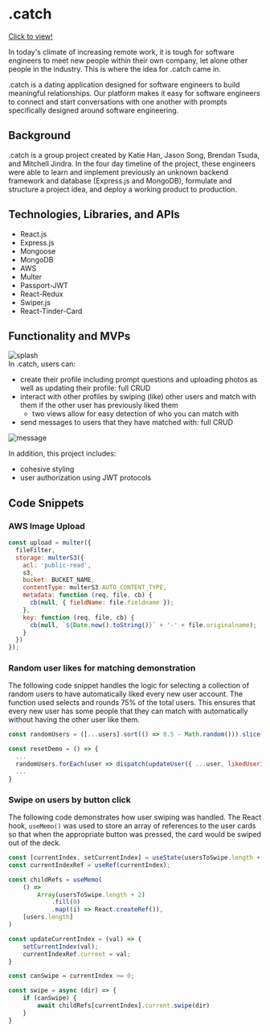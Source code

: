 # .catch

[Click to view!](https://dot-catch.onrender.com/)

In today's climate of increasing remote work, it is tough for software engineers to meet new people within their own company, let alone other people in the industry. This is where the idea for .catch came in.

.catch is a dating application designed for software engineers to build meaningful relationships. Our platform makes it easy for software engineers to connect and start conversations with one another with prompts specifically designed around software engineering.

## Background
.catch is a group project created by Katie Han, Jason Song, Brendan Tsuda, and Mitchell Jindra. In the four day timeline of the project, these engineers were able to learn and implement previously an unknown backend framework and database (Express.js and MongoDB), formulate and structure a project idea, and deploy a working product to production.

## Technologies, Libraries, and APIs
- React.js
- Express.js
- Mongoose
- MongoDB
- AWS
- Multer
- Passport-JWT
- React-Redux
- Swiper.js
- React-Tinder-Card

## Functionality and MVPs
![splash](https://user-images.githubusercontent.com/65314998/204390327-0ba82807-54d8-4571-82ca-f349642f2380.gif)
<br>
In .catch, users can:
- create their profile including prompt questions and uploading photos as well as updating their profile: full CRUD
- interact with other profiles by swiping (like) other users and match with them if the other user has previously liked them
  - two views allow for easy detection of who you can match with
- send messages to users that they have matched with: full CRUD

![message](https://user-images.githubusercontent.com/65314998/204391360-2bee83f9-e47d-4dbc-8a6f-4d6352a11d33.gif)

In addition, this project includes:
- cohesive styling
- user authorization using JWT protocols

## Code Snippets
### AWS Image Upload
``` js
const upload = multer({
  fileFilter,
  storage: multerS3({
    acl: 'public-read',
    s3,
    bucket: BUCKET_NAME,
    contentType: multerS3.AUTO_CONTENT_TYPE,
    metadata: function (req, file, cb) {
      cb(null, { fieldName: file.fieldname });
    },
    key: function (req, file, cb) {
      cb(null, `${Date.now().toString()}` + '-' + file.originalname);
    }
  })
});
```
### Random user likes for matching demonstration
The following code snippet handles the logic for selecting a collection of random users to have automatically liked every new user account. The function used selects and rounds 75% of the total users. This ensures that every new user has some people that they can match with automatically without having the other user like them.
``` js
const randomUsers = ([...users].sort(() => 0.5 - Math.random())).slice(0, Math.round(0.75 * users.length));

const resetDemo = () => {
  ...
  randomUsers.forEach(user => dispatch(updateUser({ ...user, likedUserId: currentUser._id })));
  ...
}
```

### Swipe on users by button click
The following code demonstrates how user swiping was handled. The React hook, `useMemo()` was used to store an array of references to the user cards so that when the appropriate button was pressed, the card would be swiped out of the deck.
``` js
const [currentIndex, setCurrentIndex] = useState(usersToSwipe.length + 1);
const currentIndexRef = useRef(currentIndex);

const childRefs = useMemo(
    () =>
        Array(usersToSwipe.length + 2)
            .fill(0)
            .map((i) => React.createRef()),
    [users.length]
)

const updateCurrentIndex = (val) => {
    setCurrentIndex(val);
    currentIndexRef.current = val;
}

const canSwipe = currentIndex >= 0;

const swipe = async (dir) => {
    if (canSwipe) {
        await childRefs[currentIndex].current.swipe(dir)
    }
}
```

